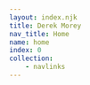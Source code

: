 ```yaml
---
layout: index.njk
title: Derek Morey
nav_title: Home
name: home
index: 0
collection:
    - navlinks
---
```

